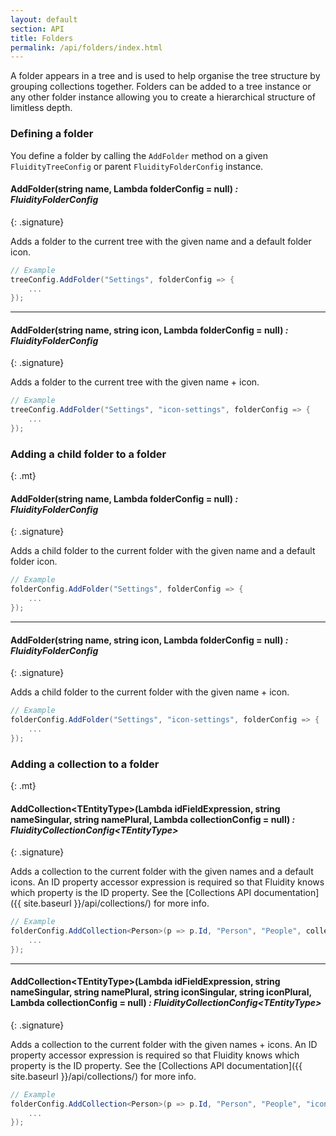 ```yaml
---
layout: default
section: API
title: Folders
permalink: /api/folders/index.html
---
```


A folder appears in a tree and is used to help organise the tree structure by grouping collections together. Folders can be added to a tree instance or any other folder instance allowing you to create a hierarchical structure of limitless depth. 

### Defining a folder

You define a folder by calling the `AddFolder` method on a given `FluidityTreeConfig` or parent `FluidityFolderConfig` instance.

#### AddFolder(string name, Lambda folderConfig = null) *: FluidityFolderConfig*
{: .signature}

Adds a folder to the current tree with the given name and a default folder icon.

````csharp
// Example
treeConfig.AddFolder("Settings", folderConfig => {
    ...
});
````

---

#### AddFolder(string name, string icon, Lambda folderConfig = null) *: FluidityFolderConfig*
{: .signature}

Adds a folder to the current tree with the given name + icon.

````csharp
// Example
treeConfig.AddFolder("Settings", "icon-settings", folderConfig => {
    ...
});
````

### Adding a child folder to a folder
{: .mt}

#### AddFolder(string name, Lambda folderConfig = null) *: FluidityFolderConfig*
{: .signature}

Adds a child folder to the current folder with the given name and a default folder icon.

````csharp
// Example
folderConfig.AddFolder("Settings", folderConfig => {
    ...
});
````

---

#### AddFolder(string name, string icon, Lambda folderConfig = null) *: FluidityFolderConfig*
{: .signature}

Adds a child folder to the current folder with the given name + icon.

````csharp
// Example
folderConfig.AddFolder("Settings", "icon-settings", folderConfig => {
    ...
});
````

### Adding a collection to a folder
{: .mt}

#### AddCollection&lt;TEntityType&gt;(Lambda idFieldExpression, string nameSingular, string namePlural, Lambda collectionConfig = null) *: FluidityCollectionConfig&lt;TEntityType&gt;*
{: .signature}

Adds a collection to the current folder with the given names and a default icons. An ID property accessor expression is required so that Fluidity knows which property is the ID property. See the [Collections API documentation]({{ site.baseurl }}/api/collections/) for more info.

````csharp
// Example
folderConfig.AddCollection<Person>(p => p.Id, "Person", "People", collectionConfig => {
    ...
});
````

---

#### AddCollection&lt;TEntityType&gt;(Lambda idFieldExpression, string nameSingular, string namePlural, string iconSingular, string iconPlural, Lambda collectionConfig = null) *: FluidityCollectionConfig&lt;TEntityType&gt;*
{: .signature}

Adds a collection to the current folder with the given names + icons. An ID property accessor expression is required so that Fluidity knows which property is the ID property. See the [Collections API documentation]({{ site.baseurl }}/api/collections/) for more info.

````csharp
// Example
folderConfig.AddCollection<Person>(p => p.Id, "Person", "People", "icon-umb-users", "icon-umb-users", collectionConfig => {
    ...
});
````
